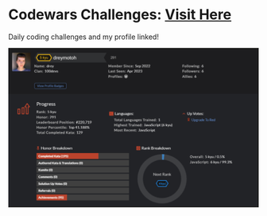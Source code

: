 # Codewars Challenges: <a target="_blank" href="https://www.codewars.com/users/dreymotoh" >Visit Here</a>

Daily coding challenges and my profile linked!

![alt tag](https://github.com/dreymoreau/coding-challenges/blob/main/5kyu-github-repo.png)
